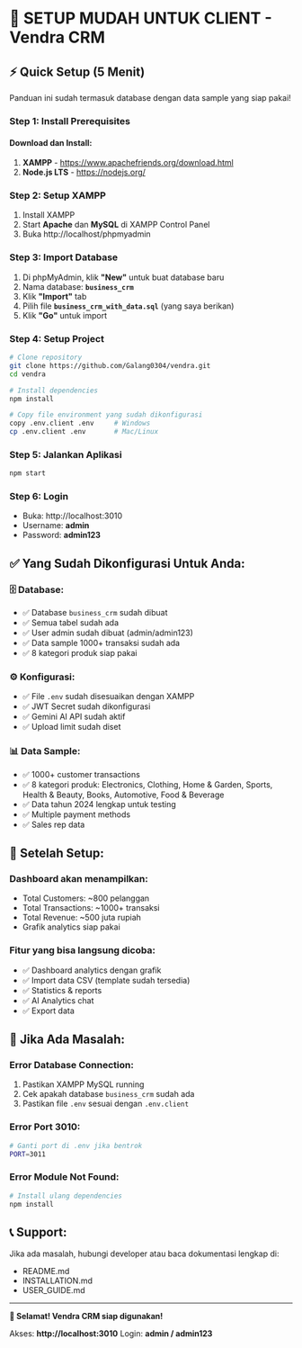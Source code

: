 # 🚀 SETUP MUDAH UNTUK CLIENT - Vendra CRM

## ⚡ Quick Setup (5 Menit)

Panduan ini sudah termasuk database dengan data sample yang siap pakai!

### Step 1: Install Prerequisites

#### Download dan Install:
1. **XAMPP** - https://www.apachefriends.org/download.html
2. **Node.js LTS** - https://nodejs.org/

### Step 2: Setup XAMPP
1. Install XAMPP
2. Start **Apache** dan **MySQL** di XAMPP Control Panel
3. Buka http://localhost/phpmyadmin

### Step 3: Import Database
1. Di phpMyAdmin, klik **"New"** untuk buat database baru
2. Nama database: **`business_crm`**
3. Klik **"Import"** tab
4. Pilih file **`business_crm_with_data.sql`** (yang saya berikan)
5. Klik **"Go"** untuk import

### Step 4: Setup Project
```bash
# Clone repository
git clone https://github.com/Galang0304/vendra.git
cd vendra

# Install dependencies
npm install

# Copy file environment yang sudah dikonfigurasi
copy .env.client .env     # Windows
cp .env.client .env       # Mac/Linux
```

### Step 5: Jalankan Aplikasi
```bash
npm start
```

### Step 6: Login
- Buka: http://localhost:3010
- Username: **admin**
- Password: **admin123**

## ✅ Yang Sudah Dikonfigurasi Untuk Anda:

### 🗄️ Database:
- ✅ Database `business_crm` sudah dibuat
- ✅ Semua tabel sudah ada
- ✅ User admin sudah dibuat (admin/admin123)
- ✅ Data sample 1000+ transaksi sudah ada
- ✅ 8 kategori produk siap pakai

### ⚙️ Konfigurasi:
- ✅ File `.env` sudah disesuaikan dengan XAMPP
- ✅ JWT Secret sudah dikonfigurasi
- ✅ Gemini AI API sudah aktif
- ✅ Upload limit sudah diset

### 📊 Data Sample:
- ✅ 1000+ customer transactions
- ✅ 8 kategori produk: Electronics, Clothing, Home & Garden, Sports, Health & Beauty, Books, Automotive, Food & Beverage
- ✅ Data tahun 2024 lengkap untuk testing
- ✅ Multiple payment methods
- ✅ Sales rep data

## 🎯 Setelah Setup:

### Dashboard akan menampilkan:
- Total Customers: ~800 pelanggan
- Total Transactions: ~1000+ transaksi  
- Total Revenue: ~500 juta rupiah
- Grafik analytics siap pakai

### Fitur yang bisa langsung dicoba:
- ✅ Dashboard analytics dengan grafik
- ✅ Import data CSV (template sudah tersedia)
- ✅ Statistics & reports
- ✅ AI Analytics chat
- ✅ Export data

## 🔧 Jika Ada Masalah:

### Error Database Connection:
1. Pastikan XAMPP MySQL running
2. Cek apakah database `business_crm` sudah ada
3. Pastikan file `.env` sesuai dengan `.env.client`

### Error Port 3010:
```bash
# Ganti port di .env jika bentrok
PORT=3011
```

### Error Module Not Found:
```bash
# Install ulang dependencies
npm install
```

## 📞 Support:
Jika ada masalah, hubungi developer atau baca dokumentasi lengkap di:
- README.md
- INSTALLATION.md  
- USER_GUIDE.md

---

**🎉 Selamat! Vendra CRM siap digunakan!**

Akses: **http://localhost:3010**
Login: **admin / admin123**